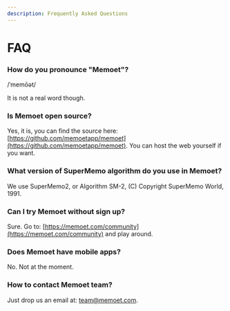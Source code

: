 ```yaml
---
description: Frequently Asked Questions
---
```


# FAQ

### How do you pronounce "Memoet"?

/ˈmemōət/

It is not a real word though.

### Is Memoet open source?

Yes, it is, you can find the source here: [https://github.com/memoetapp/memoet](https://github.com/memoetapp/memoet). You can host the web yourself if you want.

### What version of SuperMemo algorithm do you use in Memoet?

We use SuperMemo2, or Algorithm SM-2, \(C\) Copyright SuperMemo World, 1991.

### Can I try Memoet without sign up?

Sure. Go to: [https://memoet.com/community](https://memoet.com/community) and play around.

### Does Memoet have mobile apps?

No. Not at the moment.

### How to contact Memoet team?

Just drop us an email at: [team@memoet.com](mailto:team@memoet.com).



